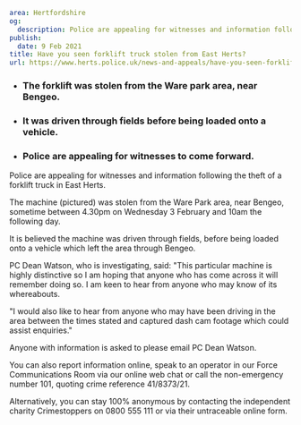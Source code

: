 ```yaml
area: Hertfordshire
og:
  description: Police are appealing for witnesses and information following the theft of a forklift truck in East Herts.
publish:
  date: 9 Feb 2021
title: Have you seen forklift truck stolen from East Herts?
url: https://www.herts.police.uk/news-and-appeals/have-you-seen-forklift-truck-stolen-from-east-herts-1169a
```

* ### The forklift was stolen from the Ware park area, near Bengeo.

 * ### It was driven through fields before being loaded onto a vehicle.

 * ### Police are appealing for witnesses to come forward.

Police are appealing for witnesses and information following the theft of a forklift truck in East Herts.

The machine (pictured) was stolen from the Ware Park area, near Bengeo, sometime between 4.30pm on Wednesday 3 February and 10am the following day.

It is believed the machine was driven through fields, before being loaded onto a vehicle which left the area through Bengeo.

PC Dean Watson, who is investigating, said: "This particular machine is highly distinctive so I am hoping that anyone who has come across it will remember doing so. I am keen to hear from anyone who may know of its whereabouts.

"I would also like to hear from anyone who may have been driving in the area between the times stated and captured dash cam footage which could assist enquiries."

Anyone with information is asked to please email PC Dean Watson.

You can also report information online, speak to an operator in our Force Communications Room via our online web chat or call the non-emergency number 101, quoting crime reference 41/8373/21.

Alternatively, you can stay 100% anonymous by contacting the independent charity Crimestoppers on 0800 555 111 or via their untraceable online form.
